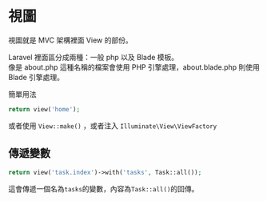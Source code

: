 # 視圖

視圖就是 MVC 架構裡面 View 的部份。

Laravel 裡面區分成兩種：一般 php 以及 Blade 模板。  
像是 about.php 這種名稱的檔案會使用 PHP 引擎處理，about.blade.php 則使用 Blade 引擎處理。

簡單用法

```php
return view('home');
```

或者使用 `View::make()` ，或者注入 `Illuminate\View\ViewFactory`

## 傳遞變數

```php
return view('task.index')->with('tasks', Task::all());
```

這會傳遞一個名為`tasks`的變數，內容為`Task::all()`的回傳。



